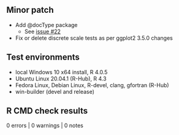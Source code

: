 ## Minor patch

* Add @docType package
  * See [issue #22](https://github.com/Ryo-N7/tvthemes/issues/22)
* Fix or delete discrete scale tests as per ggplot2 3.5.0 changes

## Test environments
* local Windows 10 x64 install, R 4.0.5
* Ubuntu Linux 20.04.1 (R-Hub), R 4.3
* Fedora Linux, Debian Linux, R-devel, clang, gfortran (R-Hub)
* win-builder (devel and release)

## R CMD check results

0 errors | 0 warnings | 0 notes
